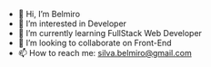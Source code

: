 - 👋 Hi, I’m Belmiro
- 👀 I’m interested in Developer
- 🌱 I’m currently learning FullStack Web Developer
- 💞️ I’m looking to collaborate on Front-End
- 📫 How to reach me: silva.belmiro@gmail.com

<!---
25miro/25miro is a ✨ special ✨ repository because its `README.md` (this file) appears on your GitHub profile.
You can click the Preview link to take a look at your changes.
--->
